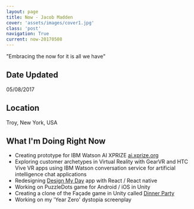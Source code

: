 ```yaml
---
layout: page
title: Now - Jacob Madden
cover: 'assets/images/cover1.jpg'
class: 'post'
navigation: True
current: now-20170508
---
```


"Embracing the now for it is all we have"

## Date Updated

05/08/2017

## Location

Troy, New York, USA

## What I'm Doing Right Now

* Creating prototype for IBM Watson AI XPRIZE [ai.xprize.org](http://ai.xprize.org/)
* Exploring customer archetypes in Virtual Reality with GearVR and HTC Vive VR apps using IBM Watson conversation service for artificial intelligence chat applications
* Redesigning [Design My Day](https://www.designmyday.co) app with React / React native
* Working on PuzzleDots game for Android / iOS in Unity
* Creating a clone of the Façade game in Unity called [Dinner Party](https://github.com/jagatfx/dinnerparty)
* Working on my 'Year Zero' dystopia screenplay
